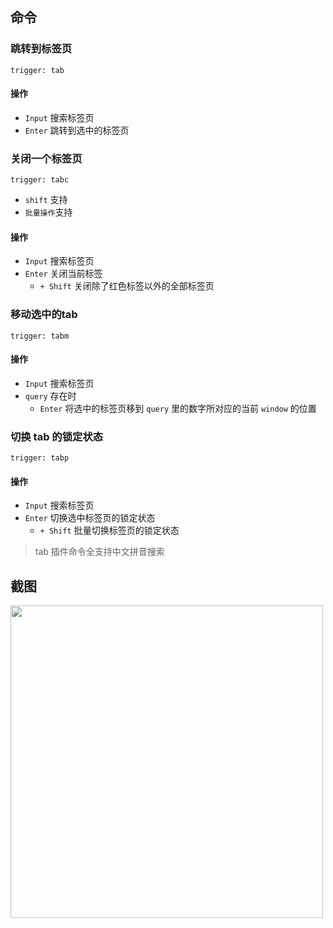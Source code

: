## 命令
### 跳转到标签页
`trigger: tab`    
#### 操作
- `Input` 搜索标签页
- `Enter` 跳转到选中的标签页

### 关闭一个标签页
`trigger: tabc`    
- `shift` 支持
- `批量操作`支持

#### 操作
- `Input` 搜索标签页
- `Enter` 关闭当前标签
    - `+ Shift` 关闭除了红色标签以外的全部标签页

### 移动选中的tab
`trigger: tabm`
#### 操作
- `Input` 搜索标签页
- `query` 存在时
    - `Enter` 将选中的标签页移到 `query` 里的数字所对应的当前 `window` 的位置

### 切换 tab 的锁定状态
`trigger: tabp`
#### 操作
- `Input` 搜索标签页
- `Enter` 切换选中标签页的锁定状态
    - `+ Shift` 批量切换标签页的锁定状态

> tab 插件命令全支持中文拼音搜索

## 截图
<img src="https://i.imgur.com/URLJvbq.png" width="500"/>
